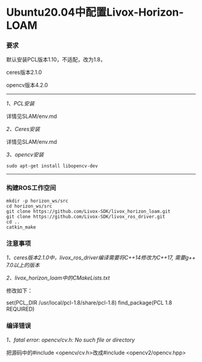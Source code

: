# Ubuntu20.04中配置Livox-Horizon-LOAM

### 要求

默认安装PCL版本1.10，不适配，改为1.8，

ceres版本2.1.0

opencv版本4.2.0

---

*1、PCL安装*

详情见SLAM/env.md

*2、Ceres安装*

详情见SLAM/env.md

*3、opencv安装*

```
sudo apt-get install libopencv-dev
```

---

### 构建ROS工作空间
```
mkdir -p horizon_ws/src
cd horizon_ws/src
git clone https://github.com/Livox-SDK/livox_horizon_loam.git
git clone https://github.com/Livox-SDK/livox_ros_driver.git
cd ..
catkin_make
```

### 注意事项

*1、ceres版本2.1.0中，livox_ros_driver编译需要将C++14修改为C++17,
需要g++ 7.0以上的版本*

*2、livox_horizon_loam中的CMakeLists.txt*

修改如下：

set(PCL_DIR /usr/local/pcl-1.8/share/pcl-1.8)
find_package(PCL 1.8 REQUIRED)

### 编译错误

*1、fatal error: opencv/cv.h: No such file or directory*

把源码中的#include <opencv/cv.h>改成#include <opencv2/opencv.hpp>